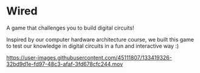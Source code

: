 # Wired

A game that challenges you to build digital circuits!

Inspired by our computer hardware architecture course, we built this game to test our knowledge in digital circuits in a fun and interactive way :)

https://user-images.githubusercontent.com/45111807/133419326-32bd9d1e-fd97-48c3-afaf-3fd678cfc244.mov

